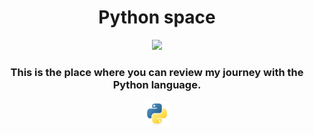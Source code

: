 <h1 align="center">Python space</h1>

<p align="center">
  <img src="https://tudip.com/wp-content/uploads/2020/06/Build_and_publish_your_own_Python_package_to_PyPi_library_website_changed.png" width="65%" style="max-width: 480px;" frameBorder="0" class="giphy-embed" allowFullScreen></img>
</p>

<h3 align="center">This is the place where you can review my journey with the Python language.</h3>

<p align="center"> <a target="_blank" rel="noreferrer"> <img src="https://raw.githubusercontent.com/devicons/devicon/master/icons/python/python-original.svg" alt="python" width="40" height="40"/> </a> </p>
